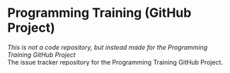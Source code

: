 # Programming Training (GitHub Project)
*This is not a code repository, but instead made for the Programming Training GitHub Project* <br>
The issue tracker repository for the Programming Training GitHub Project.
